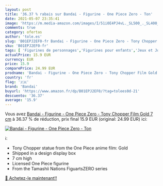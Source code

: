 ```yaml
---
layout: post
title: '36.37 % rabais sur Bandai - Figurine - One Piece Zero - Ton'
date: 2021-05-07 23:35:41
image: 'https://m.media-amazon.com/images/I/51i0E4PJ4vL._SL500_._SL400_.jpg'
comments: true
category: ofertas
author: 'tole.es'
slug: 'B01EPJ2EF0-fr Bandai - Figurine - One Piece Zero - Tony Chopper Film...'
sku: 'B01EPJ2EF0-fr'
tags: [ 'Figurines de personnages','Figurines pour enfants','Jeux et Jouets','Jeux et jouets','Jouets de collection','Kits de modélisme','Kits de modélisme de figurines','Maquettes et modélisme','Reproductions, statues et bustes','Statues, maquettes et bustes','bandai', ]
actualPrice: 15.9 EUR
currency: EUR
price: 15.9
comparePrice: 24.99 EUR
prodname: 'Bandai - Figurine - One Piece Zero - Tony Chopper Film Gold 7 cm'
country: 'fr'
flag: '🇫🇷'
brand: 'Bandai'
buyurl: 'https://www.amazon.fr/dp/B01EPJ2EF0/?tag=tolees0d-21'
descuento: '36.37'
average: '15.9'
---
```


Vous avez [Bandai - Figurine - One Piece Zero - Tony Chopper Film Gold 7 cm](https://www.amazon.fr/dp/B01EPJ2EF0/?tag=tolees0d-21)  à  36.37 % de réduction, prix final  15.9 EUR (original: 24.99 EUR) ici:

[![Bandai - Figurine - One Piece Zero - Ton](https://m.media-amazon.com/images/I/51i0E4PJ4vL._SL500_._SL400_.jpg)](https://www.amazon.fr/dp/B01EPJ2EF0/?tag=tolees0d-21)

ℹ️:

- Tony Chopper statue from the One Piece anime film: Gold
- Shipped in a design display box
- 7 cm high
- Licensed One Piece figurine
- From the Tamashii Nations FiguartsZERO series

[🛒 Achetez-le maintenant!!](https://www.amazon.fr/dp/B01EPJ2EF0/?tag=tolees0d-21)
